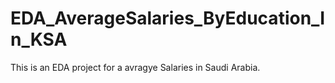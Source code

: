 # EDA_AverageSalaries_ByEducation_In_KSA
This is an EDA project for a avragye Salaries in Saudi Arabia.

